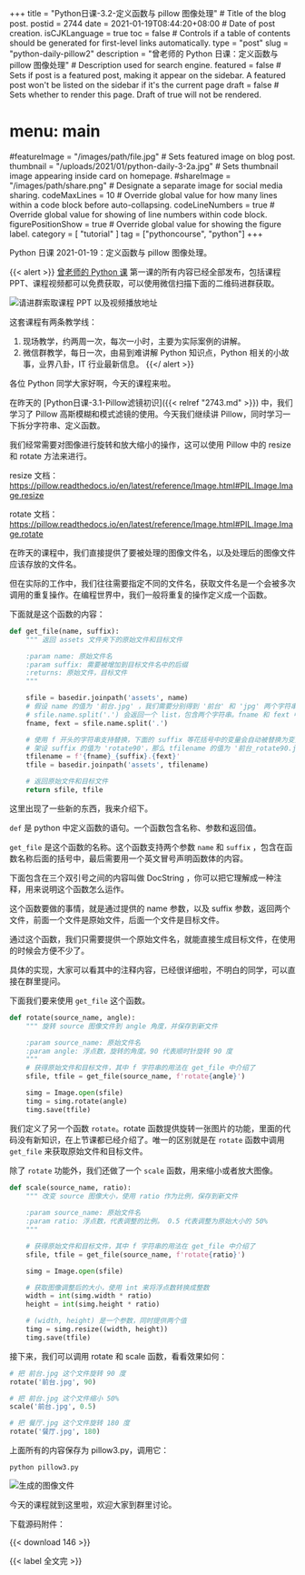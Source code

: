 +++
title = "Python日课-3.2-定义函数与 pillow 图像处理" # Title of the blog post.
postid = 2744
date = 2021-01-19T08:44:20+08:00 # Date of post creation.
isCJKLanguage = true
toc = false # Controls if a table of contents should be generated for first-level links automatically.
type = "post"
slug = "python-daily-pillow2"
description = "曾老师的 Python 日课：定义函数与 pillow 图像处理" # Description used for search engine.
featured = false # Sets if post is a featured post, making it appear on the sidebar. A featured post won't be listed on the sidebar if it's the current page
draft = false # Sets whether to render this page. Draft of true will not be rendered.
# menu: main
#featureImage = "/images/path/file.jpg" # Sets featured image on blog post.
thumbnail = "/uploads/2021/01/python-daily-3-2a.jpg" # Sets thumbnail image appearing inside card on homepage.
#shareImage = "/images/path/share.png" # Designate a separate image for social media sharing.
codeMaxLines = 10 # Override global value for how many lines within a code block before auto-collapsing.
codeLineNumbers = true # Override global value for showing of line numbers within code block.
figurePositionShow = true # Override global value for showing the figure label.
category = [ "tutorial" ]
tag = ["pythoncourse", "python"]
+++

Python 日课 2021-01-19：定义函数与 pillow 图像处理。<!--more-->

{{< alert >}}
[曾老师的 Python 课](/tag/pythoncourse/) 第一课的所有内容已经全部发布，包括课程 PPT、课程视频都可以免费获取，可以使用微信扫描下面的二维码进群获取。

![请进群索取课程 PPT 以及视频播放地址](/uploads/2021/01/qrcode-python-course1.png)

这套课程有两条教学线：

1. 现场教学，约两周一次，每次一小时，主要为实际案例的讲解。
2. 微信群教学，每日一次，由易到难讲解 Python 知识点，Python 相关的小故事，业界八卦，IT 行业最新信息。
{{</ alert >}}

各位 Python 同学大家好啊，今天的课程来啦。

在昨天的 [Python日课-3.1-Pillow滤镜初识]({{< relref "2743.md" >}}) 中，我们学习了 Pillow 高斯模糊和模式滤镜的使用。今天我们继续讲 Pillow，同时学习一下拆分字符串、定义函数。

我们经常需要对图像进行旋转和放大缩小的操作，这可以使用 Pillow 中的 resize 和 rotate 方法来进行。

resize 文档： https://pillow.readthedocs.io/en/latest/reference/Image.html#PIL.Image.Image.resize

rotate 文档： https://pillow.readthedocs.io/en/latest/reference/Image.html#PIL.Image.Image.rotate

在昨天的课程中，我们直接提供了要被处理的图像文件名，以及处理后的图像文件应该存放的文件名。

但在实际的工作中，我们往往需要指定不同的文件名，获取文件名是一个会被多次调用的重复操作。在编程世界中，我们一般将重复的操作定义成一个函数。

下面就是这个函数的内容：

``` python
def get_file(name, suffix):
    """ 返回 assets 文件夹下的原始文件和目标文件

    :param name: 原始文件名
    :param suffix: 需要被增加到目标文件名中的后缀
    :returns: 原始文件，目标文件
    """

    sfile = basedir.joinpath('assets', name)
    # 假设 name 的值为 '前台.jpg' ，我们需要分别得到 '前台' 和 'jpg' 两个字符串，此时需要使用 split 方法，基于英文句号将字符串拆成两个
    # sfile.name.split('.') 会返回一个 list，包含两个字符串。fname 和 fext 中分别包含 '前台' 和 'jpg' 这两个值
    fname, fext = sfile.name.split('.')

    # 使用 f 开头的字符串支持替换，下面的 suffix 等花括号中的变量会自动被替换为变量中的值
    # 架设 suffix 的值为 'rotate90'，那么 tfilename 的值为 '前台_rotate90.jpg'
    tfilename = f'{fname}_{suffix}.{fext}'
    tfile = basedir.joinpath('assets', tfilename)

    # 返回原始文件和目标文件
    return sfile, tfile
```

这里出现了一些新的东西，我来介绍下。

`def` 是 python 中定义函数的语句。一个函数包含名称、参数和返回值。

`get_file` 是这个函数的名称。这个函数支持两个参数 `name` 和 `suffix` ，包含在函数名称后面的括号中，最后需要用一个英文冒号声明函数体的内容。

下面包含在三个双引号之间的内容叫做 DocString ，你可以把它理解成一种注释，用来说明这个函数怎么运作。

这个函数要做的事情，就是通过提供的 name 参数，以及 suffix 参数，返回两个文件，前面一个文件是原始文件，后面一个文件是目标文件。

通过这个函数，我们只需要提供一个原始文件名，就能直接生成目标文件，在使用的时候会方便不少了。

具体的实现，大家可以看其中的注释内容，已经很详细啦，不明白的同学，可以直接在群里提问。

下面我们要来使用 `get_file` 这个函数。

``` python
def rotate(source_name, angle):
    """ 旋转 source 图像文件到 angle 角度，并保存到新文件

    :param source_name: 原始文件名
    :param angle: 浮点数，旋转的角度。90 代表顺时针旋转 90 度
    """
    # 获得原始文件和目标文件，其中 f 字符串的用法在 get_file 中介绍了
    sfile, tfile = get_file(source_name, f'rotate{angle}')

    simg = Image.open(sfile)
    timg = simg.rotate(angle)
    timg.save(tfile)
```

我们定义了另一个函数 `rotate`。rotate 函数提供旋转一张图片的功能，里面的代码没有新知识，在上节课都已经介绍了。唯一的区别就是在 `rotate` 函数中调用 `get_file` 来获取原始文件和目标文件。

除了 `rotate` 功能外，我们还做了一个 `scale` 函数，用来缩小或者放大图像。

``` python
def scale(source_name, ratio):
    """ 改变 source 图像大小，使用 ratio 作为比例，保存到新文件
    
    :param source_name: 原始文件名
    :param ratio: 浮点数，代表调整的比例。 0.5 代表调整为原始大小的 50%
    """

    # 获得原始文件和目标文件，其中 f 字符串的用法在 get_file 中介绍了
    sfile, tfile = get_file(source_name, f'rotate{ratio}')

    simg = Image.open(sfile)

    # 获取图像调整后的大小，使用 int 来将浮点数转换成整数
    width = int(simg.width * ratio)
    height = int(simg.height * ratio)

    # (width, height) 是一个参数，同时提供两个值
    timg = simg.resize((width, height))
    timg.save(tfile)
```

接下来，我们可以调用 rotate 和 scale 函数，看看效果如何：

``` python
# 把 前台.jpg 这个文件旋转 90 度
rotate('前台.jpg', 90)

# 把 前台.jpg 这个文件缩小 50%
scale('前台.jpg', 0.5)

# 把 餐厅.jpg 这个文件旋转 180 度
rotate('餐厅.jpg', 180)
```

上面所有的内容保存为 pillow3.py，调用它：

``` shell
python pillow3.py
```

![生成的图像文件](/uploads/2021/01/python-daily-3-2a.jpg)

今天的课程就到这里啦，欢迎大家到群里讨论。

下载源码附件：

{{< download 146 >}}

{{< label 全文完 >}}